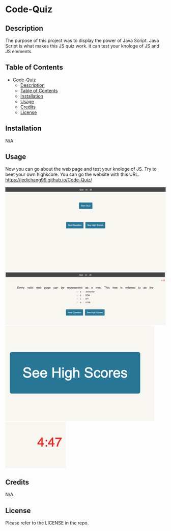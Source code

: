 # Code-Quiz

## Description

The purpose of this project was to display the power of Java Script. Java Script is what makes this JS quiz work. it can test your knologe of JS and JS elements. 

## Table of Contents

- [Code-Quiz](#code-quiz)
  - [Description](#description)
  - [Table of Contents](#table-of-contents)
  - [Installation](#installation)
  - [Usage](#usage)
  - [Credits](#credits)
  - [License](#license)

## Installation

N/A

## Usage

Now you can go about the web page and test your knologe of JS. Try to beet your own highscore. You can go the website with this URL. 
https://jedichang99.github.io/Code-Quiz/

![The Whole Page before you start the quiz](assets/photos/wholePage.png)
![The Whole Page after you start the quiz](assets/photos/afterStart.png)
![The high score button](assets/photos/highScore.png)
![This is the timmer](assets/photos/timer.png)

## Credits

N/A

## License

Please refer to the LICENSE in the repo.